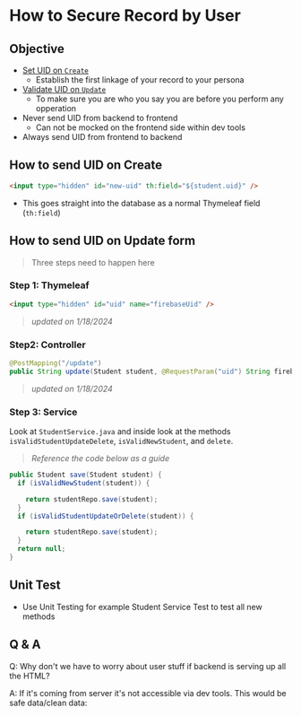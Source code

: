 # How to Secure Record by User

## Objective
- [Set UID on `Create`](#how-to-send-uid-on-create) 
   - Establish the first linkage of your record to your persona
- [Validate UID on `Update`](#how-to-send-uid-on-update-form)
   - To make sure you are who you say you are before you perform any opperation
- Never send UID from backend to frontend
   - Can not be mocked on the frontend side within dev tools
- Always send UID from frontend to backend

## How to send UID on Create
```HTML 
<input type="hidden" id="new-uid" th:field="${student.uid}" />
```
- This goes straight into the database as a normal Thymeleaf field (`th:field`)

## How to send UID on Update form
> Three steps need to happen here
### Step 1: Thymeleaf
```HTML
<input type="hidden" id="uid" name="firebaseUid" />
```
> _updated on 1/18/2024_

### Step2: Controller
```JAVA
@PostMapping("/update")
public String update(Student student, @RequestParam("uid") String firebaseUid)
```
> _updated on 1/18/2024_

### Step 3: Service 

Look at `StudentService.java` and inside look at the methods `isValidStudentUpdateDelete`,
`isValidNewStudent`, and `delete`. 
> _Reference the code below as a guide_

```JAVA
public Student save(Student student) {
  if (isValidNewStudent(student)) {

    return studentRepo.save(student);
  }
  if (isValidStudentUpdateOrDelete(student)) {

    return studentRepo.save(student);
  }
  return null;
}
```

## Unit Test
- Use Unit Testing for example Student Service Test to test all new methods
























## Q & A

Q: Why don't we have to worry about user stuff if backend is serving up all the HTML?

A: If it's coming from server it's not accessible via dev tools. This would be safe data/clean data: 
